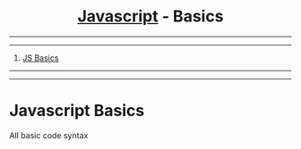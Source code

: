 <a name="readme-top"></a>


<div align="center">
<!-- Title: -->
<h1><a href="https://github.com/skthati/javascript/">Javascript</a> - Basics </h1>
</div>

<!-- Table of contents -->
<hr>
<hr>
<ol>
    <li><a href="#js-basics">JS Basics</a></li>

</ol>
<hr>
<hr>


# Javascript Basics 
 All basic code syntax 
